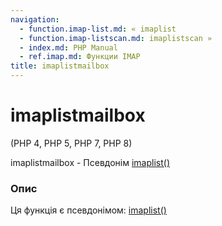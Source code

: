 ```yaml
---
navigation:
  - function.imap-list.md: « imaplist
  - function.imap-listscan.md: imaplistscan »
  - index.md: PHP Manual
  - ref.imap.md: Функции IMAP
title: imaplistmailbox
---
```

# imaplistmailbox

(PHP 4, PHP 5, PHP 7, PHP 8)

imaplistmailbox - Псевдонім [imaplist()](function.imap-list.md)

### Опис

Ця функція є псевдонімом: [imaplist()](function.imap-list.md)
